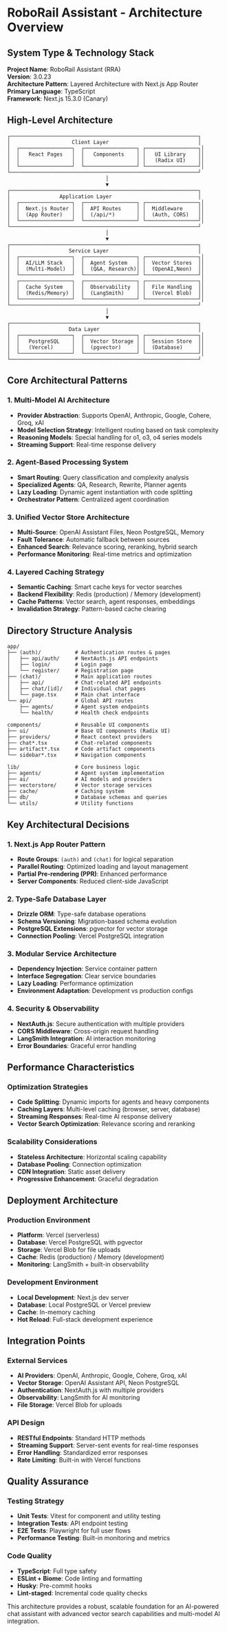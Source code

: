 # RoboRail Assistant - Architecture Overview

## System Type & Technology Stack

**Project Name**: RoboRail Assistant (RRA)  
**Version**: 3.0.23  
**Architecture Pattern**: Layered Architecture with Next.js App Router  
**Primary Language**: TypeScript  
**Framework**: Next.js 15.3.0 (Canary)

## High-Level Architecture

```
┌─────────────────────────────────────────────────────────────┐
│                    Client Layer                             │
│  ┌─────────────────┐  ┌─────────────────┐ ┌─────────────────┐│
│  │   React Pages   │  │   Components    │ │   UI Library    ││
│  │                 │  │                 │ │   (Radix UI)    ││
│  └─────────────────┘  └─────────────────┘ └─────────────────┘│
└─────────────────────────────────────────────────────────────┘
                                │
                                ▼
┌─────────────────────────────────────────────────────────────┐
│                Application Layer                            │
│  ┌─────────────────┐  ┌─────────────────┐ ┌─────────────────┐│
│  │  Next.js Router │  │  API Routes     │ │  Middleware     ││
│  │  (App Router)   │  │  (/api/*)       │ │  (Auth, CORS)   ││
│  └─────────────────┘  └─────────────────┘ └─────────────────┘│
└─────────────────────────────────────────────────────────────┘
                                │
                                ▼
┌─────────────────────────────────────────────────────────────┐
│                   Service Layer                             │
│  ┌─────────────────┐  ┌─────────────────┐ ┌─────────────────┐│
│  │  AI/LLM Stack   │  │  Agent System   │ │  Vector Stores  ││
│  │  (Multi-Model)  │  │  (Q&A, Research)│ │  (OpenAI,Neon)  ││
│  └─────────────────┘  └─────────────────┘ └─────────────────┘│
│  ┌─────────────────┐  ┌─────────────────┐ ┌─────────────────┐│
│  │  Cache System   │  │  Observability  │ │  File Handling  ││
│  │  (Redis/Memory) │  │  (LangSmith)    │ │  (Vercel Blob)  ││
│  └─────────────────┘  └─────────────────┘ └─────────────────┘│
└─────────────────────────────────────────────────────────────┘
                                │
                                ▼
┌─────────────────────────────────────────────────────────────┐
│                   Data Layer                                │
│  ┌─────────────────┐  ┌─────────────────┐ ┌─────────────────┐│
│  │   PostgreSQL    │  │  Vector Storage │ │  Session Store  ││
│  │   (Vercel)      │  │  (pgvector)     │ │  (Database)     ││
│  └─────────────────┘  └─────────────────┘ └─────────────────┘│
└─────────────────────────────────────────────────────────────┘
```

## Core Architectural Patterns

### 1. **Multi-Model AI Architecture**

- **Provider Abstraction**: Supports OpenAI, Anthropic, Google, Cohere, Groq, xAI
- **Model Selection Strategy**: Intelligent routing based on task complexity
- **Reasoning Models**: Special handling for o1, o3, o4 series models
- **Streaming Support**: Real-time response delivery

### 2. **Agent-Based Processing System**

- **Smart Routing**: Query classification and complexity analysis
- **Specialized Agents**: QA, Research, Rewrite, Planner agents
- **Lazy Loading**: Dynamic agent instantiation with code splitting
- **Orchestrator Pattern**: Centralized agent coordination

### 3. **Unified Vector Store Architecture**

- **Multi-Source**: OpenAI Assistant Files, Neon PostgreSQL, Memory
- **Fault Tolerance**: Automatic fallback between sources
- **Enhanced Search**: Relevance scoring, reranking, hybrid search
- **Performance Monitoring**: Real-time metrics and optimization

### 4. **Layered Caching Strategy**

- **Semantic Caching**: Smart cache keys for vector searches
- **Backend Flexibility**: Redis (production) / Memory (development)
- **Cache Patterns**: Vector search, agent responses, embeddings
- **Invalidation Strategy**: Pattern-based cache clearing

## Directory Structure Analysis

```
app/
├── (auth)/           # Authentication routes & pages
│   ├── api/auth/     # NextAuth.js API endpoints
│   ├── login/        # Login page
│   └── register/     # Registration page
├── (chat)/           # Main application routes
│   ├── api/          # Chat-related API endpoints
│   ├── chat/[id]/    # Individual chat pages
│   └── page.tsx      # Main chat interface
└── api/              # Global API routes
    ├── agents/       # Agent system endpoints
    └── health/       # Health check endpoints

components/           # Reusable UI components
├── ui/               # Base UI components (Radix UI)
├── providers/        # React context providers
├── chat*.tsx         # Chat-related components
├── artifact*.tsx     # Code artifact components
└── sidebar*.tsx      # Navigation components

lib/                  # Core business logic
├── agents/           # Agent system implementation
├── ai/               # AI models and providers
├── vectorstore/      # Vector storage services
├── cache/            # Caching system
├── db/               # Database schemas and queries
└── utils/            # Utility functions
```

## Key Architectural Decisions

### 1. **Next.js App Router Pattern**

- **Route Groups**: `(auth)` and `(chat)` for logical separation
- **Parallel Routing**: Optimized loading and layout management
- **Partial Pre-rendering (PPR)**: Enhanced performance
- **Server Components**: Reduced client-side JavaScript

### 2. **Type-Safe Database Layer**

- **Drizzle ORM**: Type-safe database operations
- **Schema Versioning**: Migration-based schema evolution
- **PostgreSQL Extensions**: pgvector for vector storage
- **Connection Pooling**: Vercel PostgreSQL integration

### 3. **Modular Service Architecture**

- **Dependency Injection**: Service container pattern
- **Interface Segregation**: Clear service boundaries
- **Lazy Loading**: Performance optimization
- **Environment Adaptation**: Development vs production configs

### 4. **Security & Observability**

- **NextAuth.js**: Secure authentication with multiple providers
- **CORS Middleware**: Cross-origin request handling
- **LangSmith Integration**: AI interaction monitoring
- **Error Boundaries**: Graceful error handling

## Performance Characteristics

### Optimization Strategies

- **Code Splitting**: Dynamic imports for agents and heavy components
- **Caching Layers**: Multi-level caching (browser, server, database)
- **Streaming Responses**: Real-time AI response delivery
- **Vector Search Optimization**: Relevance scoring and reranking

### Scalability Considerations

- **Stateless Architecture**: Horizontal scaling capability
- **Database Pooling**: Connection optimization
- **CDN Integration**: Static asset delivery
- **Progressive Enhancement**: Graceful degradation

## Deployment Architecture

### Production Environment

- **Platform**: Vercel (serverless)
- **Database**: Vercel PostgreSQL with pgvector
- **Storage**: Vercel Blob for file uploads
- **Cache**: Redis (production) / Memory (development)
- **Monitoring**: LangSmith + built-in observability

### Development Environment

- **Local Development**: Next.js dev server
- **Database**: Local PostgreSQL or Vercel preview
- **Cache**: In-memory caching
- **Hot Reload**: Full-stack development experience

## Integration Points

### External Services

- **AI Providers**: OpenAI, Anthropic, Google, Cohere, Groq, xAI
- **Vector Storage**: OpenAI Assistant API, Neon PostgreSQL
- **Authentication**: NextAuth.js with multiple providers
- **Observability**: LangSmith for AI monitoring
- **File Storage**: Vercel Blob for uploads

### API Design

- **RESTful Endpoints**: Standard HTTP methods
- **Streaming Support**: Server-sent events for real-time responses
- **Error Handling**: Standardized error responses
- **Rate Limiting**: Built-in with Vercel functions

## Quality Assurance

### Testing Strategy

- **Unit Tests**: Vitest for component and utility testing
- **Integration Tests**: API endpoint testing
- **E2E Tests**: Playwright for full user flows
- **Performance Testing**: Built-in monitoring and metrics

### Code Quality

- **TypeScript**: Full type safety
- **ESLint + Biome**: Code linting and formatting
- **Husky**: Pre-commit hooks
- **Lint-staged**: Incremental code quality checks

This architecture provides a robust, scalable foundation for an AI-powered chat assistant with advanced vector search capabilities and multi-model AI integration.
